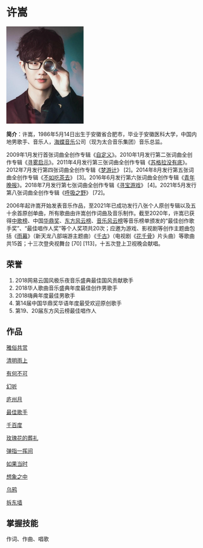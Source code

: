 # 许嵩

<img src="xusong.png" alt="xusong" style="zoom:25%;" />

**简介**：许嵩，1986年5月14日出生于安徽省合肥市，毕业于安徽医科大学，中国内地男歌手、音乐人，[海蝶音乐](https://baike.baidu.com/item/海蝶音乐/6914632?fromModule=lemma_inlink)公司（现为太合音乐集团）音乐总监。

2009年1月发行首张词曲全创作专辑《[自定义](https://baike.baidu.com/item/自定义/10485085?fromModule=lemma_inlink)》。2010年1月发行第二张词曲全创作专辑《[寻雾启示](https://baike.baidu.com/item/寻雾启示/4190677?fromModule=lemma_inlink)》。2011年4月发行第三张词曲全创作专辑《[苏格拉没有底](https://baike.baidu.com/item/苏格拉没有底/8191780?fromModule=lemma_inlink)》。2012年7月发行第四张词曲全创作专辑《[梦游计](https://baike.baidu.com/item/梦游计/7263229?fromModule=lemma_inlink)》 [2]。2014年8月发行第五张词曲全创作专辑《[不如吃茶去](https://baike.baidu.com/item/不如吃茶去/14894911?fromModule=lemma_inlink)》 [3]。2016年6月发行第六张词曲全创作专辑《[青年晚报](https://baike.baidu.com/item/青年晚报/19615441?fromModule=lemma_inlink)》。2018年7月发行第七张词曲全创作专辑《[寻宝游戏](https://baike.baidu.com/item/寻宝游戏/22652347?fromModule=lemma_inlink)》 [4]。2021年5月发行第八张词曲全创作专辑《[呼吸之野](https://baike.baidu.com/item/呼吸之野/56937479?fromModule=lemma_inlink)》 [72]。

2006年起许嵩开始发表音乐作品，至2021年已成功发行八张个人原创专辑以及五十余首原创单曲，所有歌曲由许嵩创作词曲及音乐制作。截至2020年，许嵩已获得[中歌榜](https://baike.baidu.com/item/中歌榜/8319227?fromModule=lemma_inlink)、中国[华鼎奖](https://baike.baidu.com/item/华鼎奖/302167?fromModule=lemma_inlink)、[东方风云榜](https://baike.baidu.com/item/东方风云榜/1292154?fromModule=lemma_inlink)、[音乐风云榜](https://baike.baidu.com/item/音乐风云榜/9918323?fromModule=lemma_inlink)等音乐榜单颁发的“最佳创作歌手奖”、“最佳唱作人奖”等个人奖项共20次；应邀为游戏、影视剧等创作主题曲包括《[雨幕](https://baike.baidu.com/item/雨幕/23798988?fromModule=lemma_inlink)》（新天龙八部端游主题曲）《[千古](https://baike.baidu.com/item/千古/18422150?fromModule=lemma_inlink)》（电视剧《[花千骨](https://baike.baidu.com/item/花千骨/12813082?fromModule=lemma_inlink)》片头曲）等歌曲共15首；十三次登央视舞台 [70] [113]，十五次登上卫视晚会献唱。



## 荣誉

1. 2018网易云国风极乐夜音乐盛典最佳国风贡献歌手
2. 2018华人歌曲音乐盛典年度最佳创作男歌手
3. 2018嗨典年度最佳男歌手
4. 第14届中国华鼎奖华语年度最受欢迎原创歌手
5. 第19、20届东方风云榜最佳唱作人



## 作品

[雅俗共赏](https://baike.baidu.com/item/雅俗共赏/19582262?fromModule=lemma_inlink)

[清明雨上](https://baike.baidu.com/item/清明雨上/1270406?fromModule=lemma_inlink)

[有何不可](https://baike.baidu.com/item/有何不可/8528543?fromModule=lemma_inlink)

[幻听](https://baike.baidu.com/item/幻听/7259092?fromModule=lemma_inlink)

[庐州月](https://baike.baidu.com/item/庐州月/4972659?fromModule=lemma_inlink)

[最佳歌手](https://baike.baidu.com/item/最佳歌手/19671226?fromModule=lemma_inlink) 

[千百度](https://baike.baidu.com/item/千百度/6274798?fromModule=lemma_inlink)

[玫瑰花的葬礼](https://baike.baidu.com/item/玫瑰花的葬礼/152?fromModule=lemma_inlink) 

[弹指一挥间](https://baike.baidu.com/item/弹指一挥间/14965035?fromModule=lemma_inlink) 

[如果当时](https://baike.baidu.com/item/如果当时/8783960?fromModule=lemma_inlink) 

[想象之中](https://baike.baidu.com/item/想象之中/8151286?fromModule=lemma_inlink) 

[乌鸦](https://baike.baidu.com/item/乌鸦/56932997?fromModule=lemma_inlink)

[拆东墙](https://baike.baidu.com/item/拆东墙/9129907?fromModule=lemma_inlink) 



## 掌握技能

作词、作曲、唱歌

